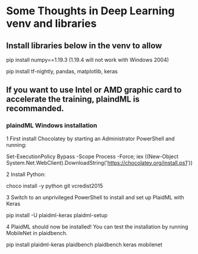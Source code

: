 # Some Thoughts in Deep Learning venv and libraries

## Install libraries below in the venv to allow 

pip install numpy==1.19.3 (1.19.4 will not work with Windows 2004)

pip install tf-nightly, pandas, matplotlib, keras

## If you want to use Intel or AMD graphic card to accelerate the training, plaindML is recommanded. 

### plaindML Windows installation

1 First install Chocolatey by starting an Administrator PowerShell and running:

Set-ExecutionPolicy Bypass -Scope Process -Force; iex ((New-Object System.Net.WebClient).DownloadString('https://chocolatey.org/install.ps1'))

2 Install Python:

choco install -y python git vcredist2015

3 Switch to an unprivileged PowerShell to install and set up PlaidML with Keras

pip install -U plaidml-keras
plaidml-setup

4 PlaidML should now be installed! You can test the installation by running MobileNet in plaidbench.

pip install plaidml-keras plaidbench
plaidbench keras mobilenet